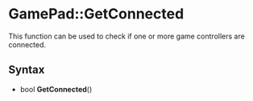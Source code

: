 # GamePad::GetConnected

This function can be used to check if one or more game controllers are connected.

## Syntax

- bool **GetConnected**()
